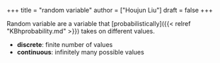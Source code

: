 +++
title = "random variable"
author = ["Houjun Liu"]
draft = false
+++

Random variable are a variable that [probabilistically]({{< relref "KBhprobability.md" >}}) takes on different values.

-   **discrete**: finite number of values
-   **continuous**: infinitely many possible values
